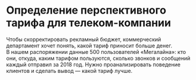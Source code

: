 # Определение перспективного тарифа для телеком-компании

Чтобы скорректировать рекламный бюджет, коммерческий департамент хочет понять, какой тариф приносит больше денег. <br>
В нашем распоряжении данные 500 пользователей «Мегалайна»: кто они, откуда, каким тарифом пользуются, сколько звонков 
и сообщений каждый отправил за 2018 год. Нужно проанализировать поведение клиентов и сделать вывод — какой тариф лучше.
